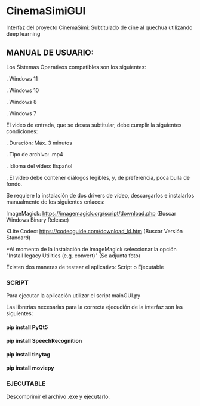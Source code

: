 # CinemaSimiGUI
Interfaz del proyecto CinemaSimi: Subtitulado de cine al quechua utilizando deep learning

## MANUAL DE USUARIO:

Los Sistemas Operativos compatibles son los siguientes:

  . Windows 11
  
  . Windows 10
  
  . Windows 8
  
  . Windows 7
  
El video de entrada, que se desea subtitular, debe cumplir la siguientes condiciones:

  . Duración: Máx. 3 minutos
  
  . Tipo  de archivo: .mp4
  
  . Idioma del vídeo: Español
  
  . El vídeo debe contener diálogos legibles, y, de preferencia, poca bulla de fondo.
  
 
 Se requiere la instalación de dos drivers de vídeo, descargarlos e instalarlos manualmente de los siguientes enlaces:
 
 
 ImageMagick: https://imagemagick.org/script/download.php  (Buscar Windows Binary Release)
 
 KLite Codec: https://codecguide.com/download_kl.htm       (Buscar Versión Standard) 
 

*Al momento de la instalación de ImageMagick seleccionar la opción "Install legacy Utilities (e.g. convert)"  (Se adjunta foto)
 
 Existen dos maneras de testear el aplicativo: Script o Ejecutable
  
### SCRIPT  

Para ejecutar la aplicación utilizar el script mainGUI.py

Las librerías necesarias para la correcta ejecución de la interfaz son las siguientes:

#### pip install PyQt5

#### pip install SpeechRecognition

#### pip install tinytag

#### pip install moviepy

### EJECUTABLE

Descomprimir el archivo .exe y ejecutarlo.


